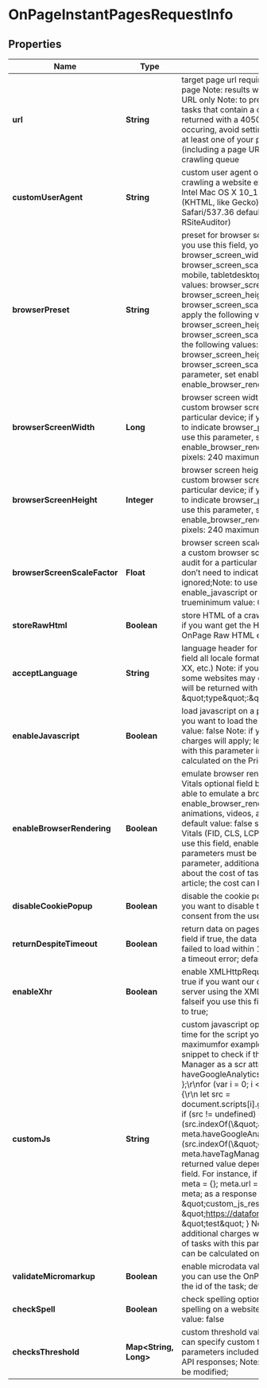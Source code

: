 

# OnPageInstantPagesRequestInfo


## Properties

| Name | Type | Description | Notes |
|------------ | ------------- | ------------- | -------------|
|**url** | **String** | target page url required field absolute URL of the target page Note: results will be returned for the specified URL only Note: to prevent denial-of-service events, tasks that contain a duplicate crawl host will be returned with a 40501 error; to prevent this error from occuring, avoid setting tasks with the same domain if at least one of your previous tasks with this domain (including a page URL on the domain) is still in a crawling queue |  [optional] |
|**customUserAgent** | **String** | custom user agent optional field custom user agent for crawling a website example: Mozilla/5.0 (Macintosh; Intel Mac OS X 10_15_5) AppleWebKit/537.36 (KHTML, like Gecko) Chrome/83.0.4103.116 Safari/537.36  default value: Mozilla/5.0 (compatible; RSiteAuditor) |  [optional] |
|**browserPreset** | **String** | preset for browser screen parameters optional field if you use this field, you don’t need to indicate browser_screen_width, browser_screen_height, browser_screen_scale_factorpossible values: desktop, mobile, tabletdesktop preset will apply the following values: browser_screen_width: 1920 browser_screen_height: 1080 browser_screen_scale_factor: 1 mobile preset will apply the following values: browser_screen_width: 390 browser_screen_height: 844 browser_screen_scale_factor: 3 tablet preset will apply the following values: browser_screen_width: 1024 browser_screen_height: 1366 browser_screen_scale_factor: 2 Note: to use this parameter, set enable_javascript or enable_browser_rendering to true |  [optional] |
|**browserScreenWidth** | **Long** | browser screen width optional field you can set a custom browser screen width to perform audit for a particular device; if you use this field, you don’t need to indicate browser_preset as it will be ignored;Note: to use this parameter, set enable_javascript or enable_browser_rendering to trueminimum value, in pixels: 240 maximum value, in pixels: 9999 |  [optional] |
|**browserScreenHeight** | **Integer** | browser screen height optional field you can set a custom browser screen height to perform audit for a particular device; if you use this field, you don’t need to indicate browser_preset as it will be ignored;Note: to use this parameter, set enable_javascript or enable_browser_rendering to trueminimum value, in pixels: 240 maximum value, in pixels: 9999 |  [optional] |
|**browserScreenScaleFactor** | **Float** | browser screen scale factor optional field you can set a custom browser screen resolution ratio to perform audit for a particular device; if you use this field, you don’t need to indicate browser_preset as it will be ignored;Note: to use this parameter, set enable_javascript or enable_browser_rendering to trueminimum value: 0.5 maximum value: 3 |  [optional] |
|**storeRawHtml** | **Boolean** | store HTML of a crawled page optional field set to true if you want get the HTML of the page using the OnPage Raw HTML endpoint default value: false |  [optional] |
|**acceptLanguage** | **String** | language header for accessing the website optional field all locale formats are supported (xx, xx-XX, xxx-XX, etc.) Note: if you do not specify this parameter, some websites may deny access; in this case, pages will be returned with the \&quot;type\&quot;:\&quot;broken in the response array |  [optional] |
|**enableJavascript** | **Boolean** | load javascript on a page optional field set to true if you want to load the scripts available on a page default value: false Note: if you use this parameter, additional charges will apply; learn more about the cost of tasks with this parameter in our help article; the cost can be calculated on the Pricing Page |  [optional] |
|**enableBrowserRendering** | **Boolean** | emulate browser rendering to measure Core Web Vitals optional field by using this parameter you will be able to emulate a browser when loading a web page; enable_browser_rendering loads styles, images, fonts, animations, videos, and other resources on a page; default value: false set to true to obtain Core Web Vitals (FID, CLS, LCP) metrics in the response; if you use this field, enable_javascript, and load_resources parameters must be set to true Note: if you use this parameter, additional charges will apply; learn more about the cost of tasks with this parameter in our help article; the cost can be calculated on the Pricing Page |  [optional] |
|**disableCookiePopup** | **Boolean** | disable the cookie popup  optional field set to true if you want to disable the popup requesting cookie consent from the user; default value: false |  [optional] |
|**returnDespiteTimeout** | **Boolean** | return data on pages despite the timeout error optional field if true, the data will be provided on pages that failed to load within 120 seconds and responded with a timeout error; default value: false |  [optional] |
|**enableXhr** | **Boolean** | enable XMLHttpRequest on a page optional field set to true if you want our crawler to request data from a web server using the XMLHttpRequest object default value: falseif you use this field, enable_javascript must be set to true; |  [optional] |
|**customJs** | **String** | custom javascript optional fieldNote that the execution time for the script you enter here should be 700 ms maximumfor example, you can use the following JS snippet to check if the website contains Google Tag Manager as a scr attribute: let meta &#x3D; { haveGoogleAnalytics: false, haveTagManager: false };\\r\\nfor (var i &#x3D; 0; i &lt; document.scripts.length; i++) {\\r\\n let src &#x3D; document.scripts[i].getAttribute(\\\&quot;src\\\&quot;);\\r\\n if (src !&#x3D; undefined) {\\r\\n if (src.indexOf(\\\&quot;analytics.js\\\&quot;) &gt;&#x3D; 0)\\r\\n      meta.haveGoogleAnalytics &#x3D; true;\\r\\n\\tif (src.indexOf(\\\&quot;gtm.js\\\&quot;) &gt;&#x3D; 0)\\r\\n      meta.haveTagManager &#x3D; true;\\r\\n  }\\r\\n}\\r\\nmeta;the returned value depends on what you specified in this field. For instance, if you specify the following script: meta &#x3D; {}; meta.url &#x3D; document.URL; meta.test &#x3D; &#39;test&#39;; meta; as a response you will receive the following data: \&quot;custom_js_response\&quot;: { \&quot;url\&quot;: \&quot;https://dataforseo.com/\&quot;, \&quot;test\&quot;: \&quot;test\&quot; } Note: if you use this parameter, additional charges will apply; learn more about the cost of tasks with this parameter in our help article; the cost can be calculated on the Pricing Page |  [optional] |
|**validateMicromarkup** | **Boolean** | enable microdata validation optional field if set to true, you can use the OnPage API Microdata endpoint with the id of the task; default value: false |  [optional] |
|**checkSpell** | **Boolean** | check spelling optional field set to true to check spelling on a website using Hunspell library default value: false |  [optional] |
|**checksThreshold** | **Map&lt;String, Long&gt;** | custom threshold values for checks optional field you can specify custom threshold values for the parameters included in the checks array of OnPage API responses; Note: only integer threshold values can be modified; |  [optional] |



